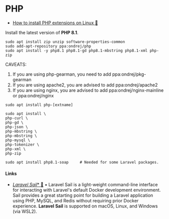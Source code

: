 # PHP

- [How to install PHP extensions on Linux &#128279;](https://www.hostzealot.com/blog/how-to/how-to-install-php-extensions-on-linux)

Install the latest version of **PHP 8.1**.

```
sudo apt install zip unzip software-properties-common
sudo add-apt-repository ppa:ondrej/php
sudo apt install -y php8.1 php8.1-gd php8.1-mbstring php8.1-xml php-zip
```

CAVEATS:
1. If you are using php-gearman, you need to add ppa:ondrej/pkg-gearman
2. If you are using apache2, you are advised to add ppa:ondrej/apache2
3. If you are using nginx, you are advised to add ppa:ondrej/nginx-mainline or ppa:ondrej/nginx


```
sudo apt install php-[extname]

sudo apt install \
php-curl \
php-gd \
php-json \
php-mbstring \
php-mbstring \
php-mysql \
php-tokenizer \
php-xml \
php-zip

sudo apt install php8.1-soap     # Needed for some Laravel packages.
```

#### Links

- [*Laravel Sail** &#128279;](https://laravel.com/docs/9.x/sail) &bull; Laravel Sail is a light-weight command-line interface for interacting with Laravel's default Docker development environment. Sail provides a great starting point for building a Laravel application using PHP, MySQL, and Redis without requiring prior Docker experience. **Laravel Sail** is supported on macOS, Linux, and Windows (via WSL2).
